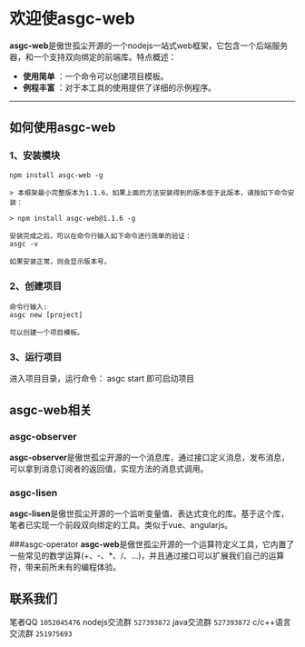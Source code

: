 # 欢迎使asgc-web

**asgc-web**是傲世孤尘开源的一个nodejs一站式web框架，它包含一个后端服务器，和一个支持双向绑定的前端库。特点概述：
 
- **使用简单** ：一个命令可以创建项目模板。
- **例程丰富** ：对于本工具的使用提供了详细的示例程序。

-------------------
## 如何使用asgc-web
 

### 1、安装模块
``` 
npm install asgc-web -g

> 本框架最小完整版本为1.1.6，如果上面的方法安装得到的版本低于此版本，请按如下命令安装：

> npm install asgc-web@1.1.6 -g

安装完成之后，可以在命令行输入如下命令进行简单的验证：
asgc -v

如果安装正常，则会显示版本号。

```
### 2、创建项目
``` 
命令行输入:
asgc new [project]

可以创建一个项目模板。
```

### 3、运行项目
进入项目目录，运行命令：
asgc start
即可启动项目


## asgc-web相关

### asgc-observer
**asgc-observer**是傲世孤尘开源的一个消息库，通过接口定义消息，发布消息，可以拿到消息订阅者的返回值，实现方法的消息式调用。

### asgc-lisen
**asgc-lisen**是傲世孤尘开源的一个监听变量值、表达式变化的库。基于这个库，笔者已实现一个前段双向绑定的工具。类似于vue、angularjs。

###asgc-operator
**asgc-web**是傲世孤尘开源的一个运算符定义工具，它内置了一些常见的数学运算(+、-、*、/、...)，并且通过接口可以扩展我们自己的运算符，带来前所未有的编程体验。


## 联系我们

笔者QQ    `1052045476`
nodejs交流群    `527393872`
java交流群    `527393872`
c/c++语言交流群    `251975693`

